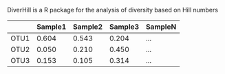 DiverHill is a R package for the analysis of diversity based on Hill numbers

|       | Sample1 | Sample2 |Sample3  |SampleN
| ------------- | ------------- | ------------- | ------------- |------------- |
| OTU1  | 0.604   |0.543    |0.204    |...
| OTU2  | 0.050   |0.210    |0.450    |...
| OTU3  | 0.153   |0.105    |0.314    |...

